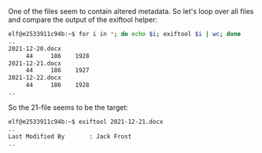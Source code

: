 One of the files seem to contain altered metadata. So let's loop over all files and compare the output of the exiftool helper:

``` bash
elf@e2533911c94b:~$ for i in *; do echo $i; exiftool $i | wc; done
..
2021-12-20.docx
     44     186    1928
2021-12-21.docx
     44     186    1927
2021-12-22.docx
     44     186    1928
..
```

So the 21-file seems to be the target:

``` bash
elf@e2533911c94b:~$ exiftool 2021-12-21.docx
..
Last Modified By       : Jack Frost
..
```
